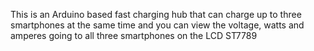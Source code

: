 This is an Arduino based fast charging hub that can charge up to three smartphones at the same time and you can view the voltage, watts and amperes going to all three smartphones on the LCD ST7789
